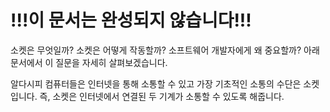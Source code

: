 
# !!!**이 문서는 완성되지 않습니다**!!!

소켓은 무엇일까? 소켓은 어떻게 작동할까? 소프트웨어 개발자에게 왜 중요할까? 아래 문서에서 이 질문을 자세히 살펴보겠습니다.

알다시피 컴퓨터들은 인터넷을 통해 소통할 수 있고 가장 기초적인 소통의 수단은 소켓입니다.
즉, 소켓은 인터넷에서 연결된 두 기계가 소통할 수 있도록 해줍니다.